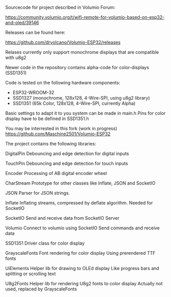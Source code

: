 Sourcecode for project described in Volumio Forum:

https://community.volumio.org/t/wifi-remote-for-volumio-based-on-esp32-and-oled/39146

Releases can be found here:

https://github.com/drvolcano/Volumio-ESP32/releases

Relases currently only support monochrome displays that are compatible with u8g2

Newer code in the repository contains alpha-code for color-displays (SSD1351)

Code is tested on the following hardware components:
- ESP32-WROOM-32
- SSD1327 (monochrome, 128x128, 4-Wire-SPI, using u8g2 library)
- SSD1351 (65k Color, 128x128, 4-Wire-SPI, currently Alpha)

Basic settings to adapt it to you system can be made in main.h
Pins for color display have to be defined in SSD1351.h

You may be interrested in this fork (work in progress)
https://github.com/Maschine2501/Volumio-ESP32

The project contains the following libraries:

DigitalPin
  Debouncing and edge detection for digital inputs

TouchPin
  Debouncing and edge detection for touch inputs

Encoder
  Processing of AB digital encoder wheel
  
CharStream
  Prototype for other classes like Inflate, JSON and SocketIO
  
JSON
  Parser for JSON strings.

Inflate
  Inflating streams, compressed by deflate algorithm.
  Needed for SocketIO
  
SocketIO
  Send and receive data from SocketIO Server
  
Volumio
  Connect to volumio using SocketIO
  Send commands and receive data
  
SSD1351
  Driver class for color display
  
GrayscaleFonts
  Font rendering for color display
  Using prerendered TTF fonts
  
 UiElements
  Helper lib for drawing to OLEd display
  Like progress bars and splitting or scrolling text
 
U8g2Fonts
  Helper lib for rendering U8g2 fonts to color display
  Actually not used, replaced by GrayscaleFonts
 
 
  
  
  
  
